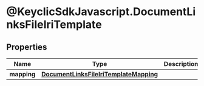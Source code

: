 # @KeyclicSdkJavascript.DocumentLinksFileIriTemplate

## Properties
Name | Type | Description | Notes
------------ | ------------- | ------------- | -------------
**mapping** | [**DocumentLinksFileIriTemplateMapping**](DocumentLinksFileIriTemplateMapping.md) |  | [optional] 



